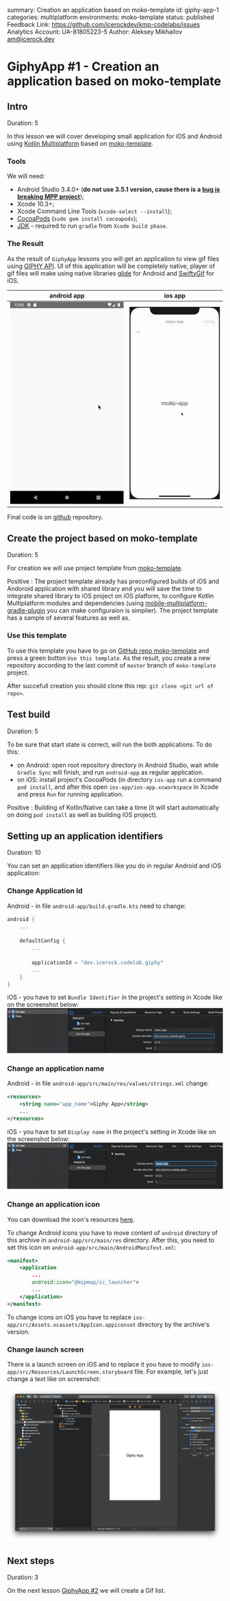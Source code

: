 summary: Creation an application based on moko-template
id: giphy-app-1
categories: multiplatform
environments: moko-template
status: published
Feedback Link: https://github.com/icerockdev/kmp-codelabs/issues
Analytics Account: UA-81805223-5
Author: Aleksey Mikhailov <am@icerock.dev>

# GiphyApp #1 - Creation an application based on moko-template
## Intro
Duration: 5

In this lesson we will cover developing small application for iOS and Android using [Kotlin Multiplatform](https://kotlinlang.org/docs/reference/multiplatform.html) based on [moko-template](https://github.com/icerockdev/moko-template).

### Tools
We will need: 
- Android Studio 3.4.0+ (**do not use 3.5.1 version, cause there is a [bug is breaking MPP project](https://youtrack.jetbrains.com/issue/KT-34143)**);
- Xcode 10.3+;
- Xcode Command Line Tools (`xcode-select --install`);
- [CocoaPods](https://cocoapods.org/) (`sudo gem install cocoapods`);
- [JDK](https://www.oracle.com/technetwork/java/javase/downloads/jdk8-downloads-2133151.html) - required to run `gradle` from `Xcode build phase`.

### The Result
As the result of `GiphyApp` lessons you will get an application to view gif files using [GIPHY API](https://developers.giphy.com/docs/api). 
UI of this application will be completely native, player of gif files will make using native libraries [glide](https://github.com/bumptech/glide) for Android and [SwiftyGif](https://github.com/kirualex/SwiftyGif) for iOS.

|android app|ios app|
|---|---|
|![giphy-android-app](assets/giphy-android-app.webp)|![giphy-ios-app](assets/giphy-ios-app.webp)|

Final code is on [github](https://github.com/Alex009/giphy-mobile) repository.

## Create the project based on moko-template
Duration: 5

For creation we will use project template from [moko-template](https://github.com/icerockdev/moko-template). 

Positive
: The project template already has preconfigured builds of iOS and Andoroid application with shared library and you will save the time to integrate shared library to iOS project on iOS platform, to configure Kotlin Multiplatform modules and dependencies (using [mobile-multiplatform-gradle-plugin](https://github.com/icerockdev/mobile-multiplatform-gradle-plugin) you can make configuraion is simplier). 
The project template has a sample of several features as well as. 

### Use this template
To use this template you have to go on [GitHub repo moko-template](https://github.com/icerockdev/moko-template) and press a green button `Use this template`. As the result, you create a new repository according to the last commit of  `master` branch of `moko-template` project.

After succefull creation you should clone this rep:  `git clone <git url of repo>`.

## Test build
Duration: 5

To be sure that start state is correct, will run the both applications. To do this: 
- on Android: open root repository directory in Android Studio, wait while `Gradle Sync` will finish, and run `android-app` as regular application. 
- on iOS: install project's CocoaPods (in directory `ios-app` run a command `pod install`, and after this open `ios-app/ios-app.xcworkspace` in Xcode and press `Run` for running application. 

Positive
: Building of Kotlin/Native can take a time (it will start automatically on doing `pod install` as well as building iOS project). 

## Setting up an application identifiers 
Duration: 10

You can set an appllication identifiers like you do in regular Android and iOS application: 

### Change Appliсation Id
Android - in file `android-app/build.gradle.kts` need to change:
```kotlin
android {
    ...

    defaultConfig {
        ...
        
        applicationId = "dev.icerock.codelab.giphy"
        ...
    }
}
```
iOS - you have to set `Bundle Identifier` in the project's setting in Xcode like on the screenshot below:  
![Xcode bundle identifier](assets/giphy-1-1.png)

### Change an application name 
Android - in file `android-app/src/main/res/values/strings.xml` change:
```xml
<resources>
    <string name="app_name">Giphy App</string>
    ...
</resources>
```
iOS - you have to set `Display name` in the project's setting in Xcode like on the screenshot below:  
![Xcode display name](assets/giphy-1-2.png)

### Change an application icon
You can download the icon's resources [here](assets/giphy-1-icons.zip).  

To change Android icons you have to move content of `android` directory of this archive in `android-app/src/main/res` directory. After this, you need to set this icon on `android-app/src/main/AndroidManifest.xml`:

```xml
<manifest>
    <application
        ...
        android:icon="@mipmap/ic_launcher">
        ...
    </application>
</manifest>
```
To change icons on iOS you have to replace `ios-app/src/Assets.xcassets/AppIcon.appiconset` directory by the archive's version. 

### Change launch screen 
There is a launch screen on iOS and to replace it you have to modify `ios-app/src/Resources/LaunchScreen.storyboard` file. For example, let's just change a text like on screenshot: 

![change launch screen](assets/giphy-1-3.png)

## Next steps 
Duration: 3

On the next lesson [GiphyApp #2](https://codelabs.kmp.icerock.dev/codelabs/giphy-app-2) we will create a Gif list. 
